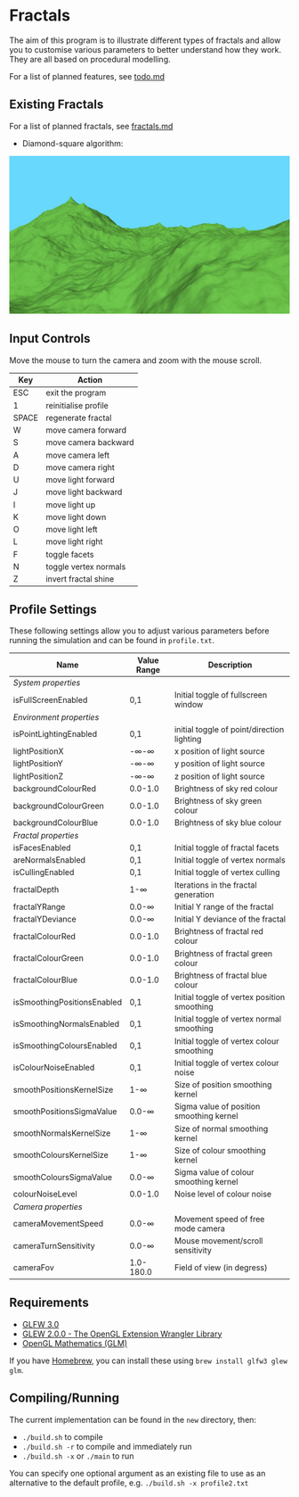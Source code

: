 # Fractals

The aim of this program is to illustrate different types of fractals and allow you to customise various parameters to better understand how they work. They are all based on procedural modelling.

For a list of planned features, see [todo.md](new/todo.md)

## Existing Fractals

For a list of planned fractals, see [fractals.md](new/fractals.md)

* Diamond-square algorithm:

![alt-text](new/images/dsa_screenshot.jpg "Diamond-square algorithm image example")

## Input Controls

Move the mouse to turn the camera and zoom with the mouse scroll.

| Key   | Action                |
|-------|-----------------------|
| ESC   | exit the program      |
| 1     | reinitialise profile  |
| SPACE | regenerate fractal    |
| W     | move camera forward   |
| S     | move camera backward  |
| A     | move camera left      |
| D     | move camera right     |
| U     | move light forward    |
| J     | move light backward   |
| I     | move light up         |
| K     | move light down       |
| O     | move light left       |
| L     | move light right      |
| F     | toggle facets         |
| N     | toggle vertex normals |
| Z     | invert fractal shine  |

## Profile Settings
These following settings allow you to adjust various parameters before running the simulation and can be found in `profile.txt`.

| Name                        | Value Range | Description                                 |
|-----------------------------|-------------|---------------------------------------------|
| _System properties_         |             |                                             |
| isFullScreenEnabled         | 0,1         | Initial toggle of fullscreen window         |
| _Environment properties_    |             |                                             |
| isPointLightingEnabled      | 0,1         | initial toggle of point/direction lighting  |
| lightPositionX              | -∞-∞        | x position of light source                  |
| lightPositionY              | -∞-∞        | y position of light source                  |
| lightPositionZ              | -∞-∞        | z position of light source                  |
| backgroundColourRed         | 0.0-1.0     | Brightness of sky red colour                |
| backgroundColourGreen       | 0.0-1.0     | Brightness of sky green colour              |
| backgroundColourBlue        | 0.0-1.0     | Brightness of sky blue colour               |
| _Fractal properties_        |             |                                             |
| isFacesEnabled              | 0,1         | Initial toggle of fractal facets            |
| areNormalsEnabled           | 0,1         | Initial toggle of vertex normals            |
| isCullingEnabled            | 0,1         | Initial toggle of vertex culling            |
| fractalDepth                | 1-∞         | Iterations in the fractal generation        |
| fractalYRange               | 0.0-∞       | Initial Y range of the fractal              |
| fractalYDeviance            | 0.0-∞       | Initial Y deviance of the fractal           |
| fractalColourRed            | 0.0-1.0     | Brightness of fractal red colour            |
| fractalColourGreen          | 0.0-1.0     | Brightness of fractal green colour          |
| fractalColourBlue           | 0.0-1.0     | Brightness of fractal blue colour           |
| isSmoothingPositionsEnabled | 0,1         | Initial toggle of vertex position smoothing |
| isSmoothingNormalsEnabled   | 0,1         | Initial toggle of vertex normal smoothing   |
| isSmoothingColoursEnabled   | 0,1         | Initial toggle of vertex colour smoothing   |
| isColourNoiseEnabled        | 0,1         | Initial toggle of vertex colour noise       |
| smoothPositionsKernelSize   | 1-∞         | Size of position smoothing kernel           |
| smoothPositionsSigmaValue   | 0.0-∞       | Sigma value of position smoothing kernel    |
| smoothNormalsKernelSize     | 1-∞         | Size of normal smoothing kernel             |
| smoothColoursKernelSize     | 1-∞         | Size of colour smoothing kernel             |
| smoothColoursSigmaValue     | 0.0-∞       | Sigma value of colour smoothing kernel      |
| colourNoiseLevel            | 0.0-1.0     | Noise level of colour noise                 |
| _Camera properties_         |             |                                             |
| cameraMovementSpeed         | 0.0-∞       | Movement speed of free mode camera          |
| cameraTurnSensitivity       | 0.0-∞       | Mouse movement/scroll sensitivity           |
| cameraFov                   | 1.0-180.0   | Field of view (in degress)                  |

## Requirements

* [GLFW 3.0](https://github.com/glfw/glfw)
* [GLEW 2.0.0 - The OpenGL Extension Wrangler Library](https://github.com/nigels-com/glew)
* [OpenGL Mathematics (GLM)](https://github.com/g-truc/glm)

If you have [Homebrew](http://brew.sh/), you can install these using `brew install glfw3 glew glm`.

## Compiling/Running

The current implementation can be found in the `new` directory, then:

* `./build.sh` to compile
* `./build.sh -r` to compile and immediately run
* `./build.sh -x` or `./main` to run

You can specify one optional argument as an existing file to use as an alternative to the default profile, e.g. `./build.sh -x profile2.txt`
